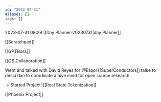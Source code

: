 ```yaml
---
id: "2023-07-31"
aliases: []
tags: []
---
```


2023-07-31 09:29
[[Day Planner-20230731|day Planner]]

[[Scratchpad]]

[[GPTBoss]]

[[OS Collaboration]]

Went and talked with David Reyes for @Espol [[SuperConductors]]
talke to desci dao to coordinate a hive mind for open source research

-> Started Project: [[Real State Tokenization]]

[[Phoenix Project]]